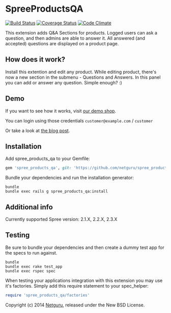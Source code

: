 SpreeProductsQA
===============
[![Build Status](https://travis-ci.org/netguru/spree_products_qa.png)](https://travis-ci.org/netguru/spree_products_qa)
[![Coverage Status](https://coveralls.io/repos/netguru/spree_products_qa/badge.png?branch=master)](https://coveralls.io/r/netguru/spree_products_qa?branch=master)
[![Code Climate](https://codeclimate.com/github/netguru/spree_products_qa.png)](https://codeclimate.com/github/netguru/spree_products_qa)

This extension adds Q&A Sections for products. Logged users can ask a question, and then admins are able to answer it.
All answered (and accepted) questions are displayed on a product page.

How does it work?
-------------
Install this extention and edit any product.
While editing product, there's now a new section in the submenu - Questions and Answers.
In this panel you can add or answer any question. Simple enough? :)

Demo
----
If you want to see how it works, visit [our demo shop](https://fashion-shop.herokuapp.com/products/apache-baseball-jersey).

You can login using those credentials `customer@example.com` / `customer`

Or take a look at [the blog post](https://netguru.co/blog/posts/add-a-q-and-a-section-to-your-spree-store).

Installation
------------

Add spree_products_qa to your Gemfile:

```ruby
gem 'spree_products_qa', git: 'https://github.com/netguru/spree_products_qa.git', branch: '2-3-stable'
```

Bundle your dependencies and run the installation generator:

```shell
bundle
bundle exec rails g spree_products_qa:install
```

Additional info
---------------
Currently supported Spree version: 2.1.X, 2.2.X, 2.3.X

Testing
-------

Be sure to bundle your dependencies and then create a dummy test app for the specs to run against.

```shell
bundle
bundle exec rake test_app
bundle exec rspec spec
```

When testing your applications integration with this extension you may use it's factories.
Simply add this require statement to your spec_helper:

```ruby
require 'spree_products_qa/factories'
```

Copyright (c) 2014 [Netguru](https://netguru.co), released under the New BSD License.
